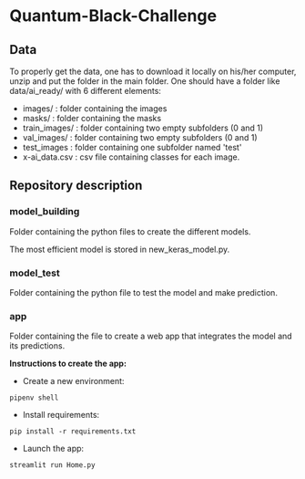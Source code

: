 # Quantum-Black-Challenge

## Data 

To properly get the data, one has to download it locally on his/her computer, unzip and put the folder in the main folder. One should have a folder like data/ai_ready/ with 6 different elements:
- images/ : folder containing the images
- masks/ : folder containing the masks
- train_images/ : folder containing two empty subfolders (0 and 1)
- val_images/ : folder containing two empty subfolders (0 and 1)
- test_images : folder containing one subfolder named 'test'
- x-ai_data.csv : csv file containing classes for each image.

## Repository description

### model_building
Folder containing the python files to create the different models.

The most efficient model is stored in new_keras_model.py.

### model_test
Folder containing the python file to test the model and make prediction.

### app
Folder containing the file to create a web app that integrates the model and its predictions.

**Instructions to create the app:**

- Create a new environment:

```pipenv shell```

- Install requirements:

```pip install -r requirements.txt```

- Launch the app:

```streamlit run Home.py```
